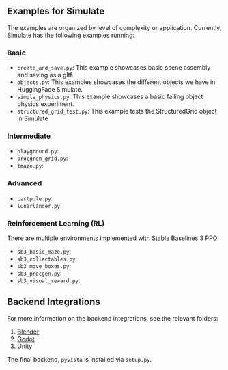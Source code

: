 ## Examples for Simulate

The examples are organized by level of complexity or application. 
Currently, Simulate has the following examples running:

### Basic
* `create_and_save.py`: This example showcases basic scene assembly and saving as a gltf.
* `objects.py`: This examples showcases the different objects we have in HuggingFace Simulate.
* `simple_physics.py`: This example showcases a basic falling object physics experiment.
* `structured_grid_test.py`: This example tests the StructuredGrid object in Simulate

### Intermediate
* `playground.py`:
* `procgren_grid.py`:
* `tmaze.py`:

### Advanced
* `cartpole.py`:
* `lunarlander.py`:

### Reinforcement Learning (RL)
There are multiple environments implemented with Stable Baselines 3 PPO:
* `sb3_basic_maze.py`:
* `sb3_collectables.py`:
* `sb3_move_boxes.py`:
* `sb3_procgen.py`:
* `sb3_visual_reward.py`:

## Backend Integrations
For more information on the backend integrations, see the relevant folders:
1. [Blender](../integrations/Blender)
2. [Godot](../integrations/Godot)
3. [Unity](../integrations/Unity)

The final backend, `pyvista` is installed via `setup.py`.